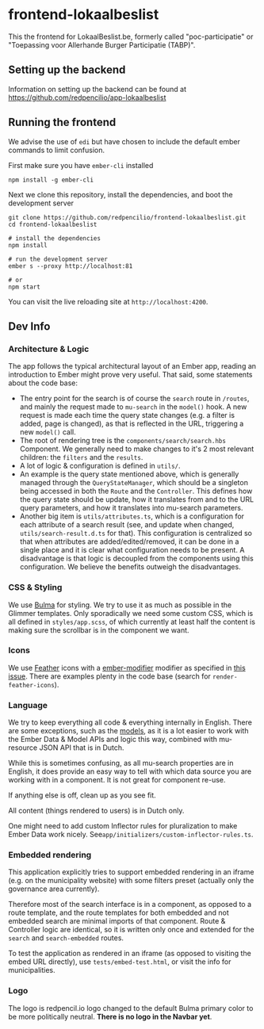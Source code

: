 # frontend-lokaalbeslist

This the frontend for LokaalBeslist.be, formerly called "poc-participatie" or
"Toepassing voor Allerhande Burger Participatie (TABP)".

## Setting up the backend

Information on setting up the backend can be found at
<https://github.com/redpencilio/app-lokaalbeslist>

## Running the frontend

We advise the use of `edi` but have chosen to include the default ember commands
to limit confusion.

First make sure you have `ember-cli` installed

```shell
npm install -g ember-cli
```

Next we clone this repository, install the dependencies, and boot the
development server

```shell
git clone https://github.com/redpencilio/frontend-lokaalbeslist.git
cd frontend-lokaalbeslist

# install the dependencies
npm install

# run the development server
ember s --proxy http://localhost:81

# or
npm start
```

You can visit the live reloading site at `http://localhost:4200`.

## Dev Info

### Architecture & Logic

The app follows the typical architectural layout of an Ember app, reading an
introduction to Ember might prove very useful. That said, some statements about
the code base:

- The entry point for the search is of course the `search` route in `/routes`,
  and mainly the request made to `mu-search` in the `model()` hook. A new
  request is made each time the query state changes (e.g. a filter is added,
  page is changed), as that is reflected in the URL, triggering a new `model()`
  call.
- The root of rendering tree is the `components/search/search.hbs` Component. We
  generally need to make changes to it's 2 most relevant children: the `filters`
  and the `results`.
- A lot of logic & configuration is defined in `utils/`.
- An example is the query state mentioned above, which is generally managed
  through the `QueryStateManager`, which should be a singleton being accessed in
  both the `Route` and the `Controller`. This defines how the query state should
  be update, how it translates from and to the URL query parameters, and how it
  translates into mu-search parameters.
- Another big item is `utils/attributes.ts`, which is a configuration for each
  attribute of a search result (see, and update when changed,
  `utils/search-result.d.ts` for that). This configuration is centralized so
  that when attributes are added/edited/removed, it can be done in a single
  place and it is clear what configuration needs to be present. A disadvantage
  is that logic is decoupled from the components using this configuration. We
  believe the benefits outweigh the disadvantages.

### CSS & Styling

We use [Bulma](https://bulma.io/) for styling. We try to use it as much as
possible in the Glimmer templates. Only sporadically we need some custom CSS,
which is all defined in `styles/app.scss`, of which currently at least half the
content is making sure the scrollbar is in the component we want.

### Icons

We use [Feather](https://github.com/feathericons/feather) icons with a
[ember-modifier](https://github.com/ember-modifier/ember-modifier) modifier as
specified in [this issue](https://github.com/feathericons/feather/issues/506).
There are examples plenty in the code base (search for `render-feather-icons`).

### Language

We try to keep everything all code & everything internally in English. There are
some exceptions, such as the [models]('./app/models/'), as it is a lot easier to
work with the Ember Data & Model APIs and logic this way, combined with
mu-resource JSON API that is in Dutch.

While this is sometimes confusing, as all mu-search properties are in English,
it does provide an easy way to tell with which data source you are working with
in a component. It is not great for component re-use.

If anything else is off, clean up as you see fit.

All content (things rendered to users) is in Dutch only.

One might need to add custom Inflector rules for pluralization to make Ember
Data work nicely. See`app/initializers/custom-inflector-rules.ts`.

### Embedded rendering

This application explicitly tries to support embedded rendering in an iframe
(e.g. on the municipality website) with some filters preset (actually only the
governance area currently).

Therefore most of the search interface is in a component, as opposed to a route
template, and the route templates for both embedded and not embedded search are
minimal imports of that component. Route & Controller logic are identical, so it
is written only once and extended for the `search` and `search-embedded` routes.

To test the application as rendered in an iframe (as opposed to visiting the
embed URL directly), use `tests/embed-test.html`, or visit the info for
municipalities.

### Logo

The logo is redpencil.io logo changed to the default Bulma primary color to be
more politically neutral. **There is no logo in the Navbar yet**.
